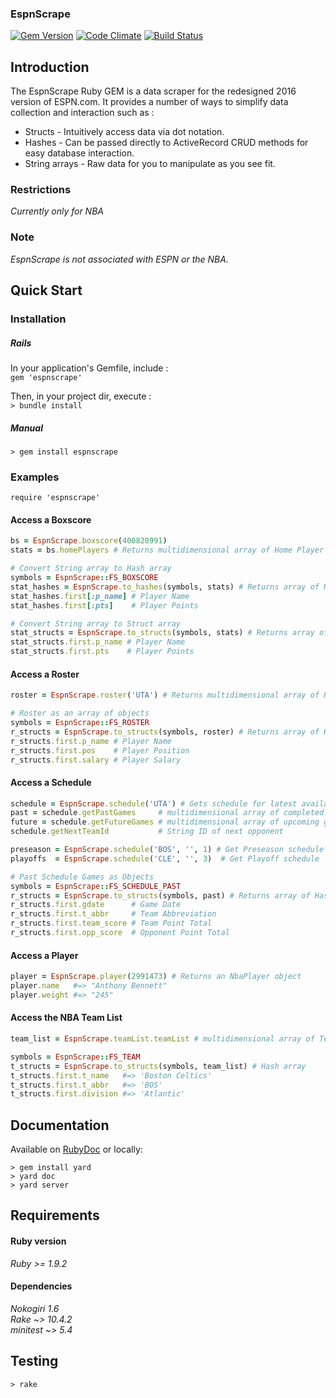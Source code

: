 ### EspnScrape
[![Gem Version](https://badge.fury.io/rb/espnscrape.svg)](https://badge.fury.io/rb/espnscrape)
[![Code Climate](https://codeclimate.com/github/meissadia/espnscrape/badges/gpa.svg)](https://codeclimate.com/github/meissadia/espnscrape)
[![Build Status](https://travis-ci.org/meissadia/espnscrape.svg?branch=master)](https://travis-ci.org/meissadia/espnscrape)

## Introduction
The EspnScrape Ruby GEM is a data scraper for the redesigned 2016 version of ESPN.com. It provides a number of ways to simplify data collection and interaction such as :  
* Structs - Intuitively access data via dot notation.  
* Hashes - Can be passed directly to ActiveRecord CRUD methods for easy database interaction.  
* String arrays - Raw data for you to manipulate as you see fit.

### Restrictions
*Currently only for NBA*

### Note
*EspnScrape is not associated with ESPN or the NBA.*

## Quick Start
### Installation
##### Rails
In your application's Gemfile, include :  
`gem 'espnscrape'`  

Then, in your project dir, execute :  
`> bundle install`

##### Manual
`> gem install espnscrape`

### Examples
    require 'espnscrape'

#### Access a Boxscore
```ruby
bs = EspnScrape.boxscore(400828991)
stats = bs.homePlayers # Returns multidimensional array of Home Player stats

# Convert String array to Hash array
symbols = EspnScrape::FS_BOXSCORE
stat_hashes = EspnScrape.to_hashes(symbols, stats) # Returns array of Hashes
stat_hashes.first[:p_name] # Player Name
stat_hashes.first[:pts]    # Player Points

# Convert String array to Struct array
stat_structs = EspnScrape.to_structs(symbols, stats) # Returns array of Structs
stat_structs.first.p_name # Player Name
stat_structs.first.pts    # Player Points
```

#### Access a Roster
```ruby
roster = EspnScrape.roster('UTA') # Returns multidimensional array of Roster info

# Roster as an array of objects
symbols = EspnScrape::FS_ROSTER
r_structs = EspnScrape.to_structs(symbols, roster) # Returns array of Hashes
r_structs.first.p_name # Player Name
r_structs.first.pos    # Player Position
r_structs.first.salary # Player Salary
```

#### Access a Schedule
```ruby
schedule = EspnScrape.schedule('UTA') # Gets schedule for latest available season type (Pre/Regular/Post)
past = schedule.getPastGames     # multidimensional array of completed games
future = schedule.getFutureGames # multidimensional array of upcoming games
schedule.getNextTeamId           # String ID of next opponent

preseason = EspnScrape.schedule('BOS', '', 1) # Get Preseason schedule
playoffs  = EspnScrape.schedule('CLE', '', 3)  # Get Playoff schedule

# Past Schedule Games as Objects
symbols = EspnScrape::FS_SCHEDULE_PAST
r_structs = EspnScrape.to_structs(symbols, past) # Returns array of Hashes
r_structs.first.gdate      # Game Date
r_structs.first.t_abbr     # Team Abbreviation
r_structs.first.team_score # Team Point Total
r_structs.first.opp_score  # Opponent Point Total
```

#### Access a Player
```ruby
player = EspnScrape.player(2991473) # Returns an NbaPlayer object
player.name   #=> "Anthony Bennett"
player.weight #=> "245"
```

#### Access the NBA Team List
```ruby
team_list = EspnScrape.teamList.teamList # multidimensional array of Team info

symbols = EspnScrape::FS_TEAM
t_structs = EspnScrape.to_structs(symbols, team_list) # Hash array
t_structs.first.t_name   #=> 'Boston Celtics'
t_structs.first.t_abbr   #=> 'BOS'
t_structs.first.division #=> 'Atlantic'
```
## Documentation
Available on [RubyDoc](http://www.rubydoc.info/gems/espnscrape/) or locally:  
```
> gem install yard
> yard doc
> yard server
```

## Requirements
#### Ruby version
*Ruby >= 1.9.2*  

#### Dependencies
*Nokogiri 1.6*  
*Rake ~> 10.4.2*  
*minitest ~> 5.4*

## Testing
    > rake
